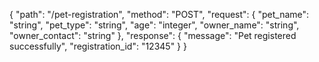 {
  "path": "/pet-registration",
  "method": "POST",
  "request": {
    "pet_name": "string",
    "pet_type": "string",
    "age": "integer",
    "owner_name": "string",
    "owner_contact": "string"
  },
  "response": {
    "message": "Pet registered successfully",
    "registration_id": "12345"
  }
}

